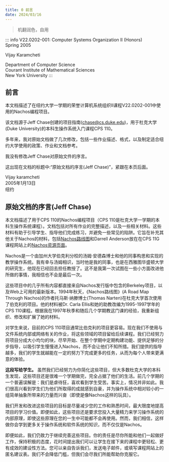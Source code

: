 ```yaml
---
title: 0 前言
date: 2024/03/16
---
```

> 机翻润色，自用

::: info
V22.0202-001: Computer Systems Organization II (Honors)<br/>
Spring 2005

Vijay Karamcheti

Department of Computer Science<br/> 
Courant Institute of Mathematical Sciences<br/> 
New York University
:::

## 前言
本文档描述了在纽约大学一学期的荣誉计算机系统组织II课程V22.0202-001中使用的Nachos编程项目。

该文档源于Jeff Chase创建的项目指南([chase@cs.duke.edu](mailto:chase@cs.duke.edu))，用于杜克大学(Duke University)的本科生操作系统入门课程CPS 110。

多年来，我对原始文档做了几次修改，包括一些作业描述、格式，以及制定适合纽约大学使用的政策、作业和文档参考。

我没有修改Jeff Chase对原始文件的序言。

这出现在文档的标题中:“原始文档的序言(Jeff Chase)”，紧跟在本页后面。

Vijay karamcheti<br/>
2005年1月13日<br/>
纽约

## 原始文档的序言(Jeff Chase)
本文档描述了用于CPS 110的Nachos编程项目（CPS 110是杜克大学一学期的本科生操作系统课程）。文档包括对所有作业的完整描述，以及一些相关材料。这些材料有助于引导学生、指导他们完成练习，并避免一些常见的陷阱。它旨在补充其他关于Nachos的材料，包括[Nachos路线图]()和Darrell Anderson放在在CPS 11G课程网站上的[Nachos资源页面]()。

Nachos是一个由加州大学伯克利分校的汤姆·安德森博士和他的同事构思和实现的教学操作系统。我有幸与汤姆相识，当时他是我的同事，也是在西雅图华盛顿大学的研究生，他现在已经回去担任教授了。这不是我第一次试图在一些小方面改进他所做的事情，我相信也不会是最后一次。

这些项目中的几乎所有内容都直接来自Nachos发行版中包含的Berkeley项目，以及Web上可用的最新版本。1994年秋天，《Nachos路线图》(A Road Map Through Nachos)的作者托马斯·纳滕博士(Thomas Narten)在杜克大学首次使用了伯克利的项目。他的材料被Dr. Carla Ellis和她的助教改编为1995-1997学年的CPS 110课程。根据我在1997年秋季和随后几个学期教这门课的经验，我重新组织、修改和扩展了她的材料。

对学生来说，目前的CPS 110项目通常比伯克利的项目更容易。现在我们不使用与文件系统内部或网络有关的作业，将这些领域的项目留给后续课程。我们已经努力将项目分成大小均匀的块，尽早开始、在整个学期中定期构建功能、提供足够的分步指导，以吸引学生慢慢进入Nachos，而不会让他们不知所措。我们提供的指导越多，我们的学生就越能在一定的努力下完成更多的任务，从而为每个人带来更满意的体验。

**这段写给学生。**
虽然我们已经努力为你简化这些项目，但大多数杜克大学的本科生发现，这些项目还是很难一个学期做完，完全占据了他们的生活。前几个学期的一个普遍误解是：我们是虐待狂，喜欢看到学生受苦。事实上，情况并非如此。我们很高兴看到学生们为他们所取得的成就感到自豪，并为操作系统中相对较小的一组简单抽象所带来的力量而兴奋（即使是像Nachos这样的玩具）。

我们开发和改进这些项目的目标是尽量减少您的工作和熟悉时间，最大限度地提高项目的学习价值。即便如此，这些项目还是要求您投入大量精力来学习操作系统的内部原理，即使这些原理在您的一生中可能都不会再使用。然而，我们相信，这样做你会学到更多关于操作系统和软件系统的知识，而不仅仅是Nachos。

即便如此，我们仍致力于继续完善这些项目。你的责任是尽你所能和他们一起做好工作，保持积极的态度，花时间提出我们可以让学生在接下来的课程中更轻松、更有成效的建设性方法。您可以亲自告诉我们，发送电子邮件，或填写课程网站上的匿名建议表。我们不会降低门槛，但我们会尽我们所能帮助你克服它。